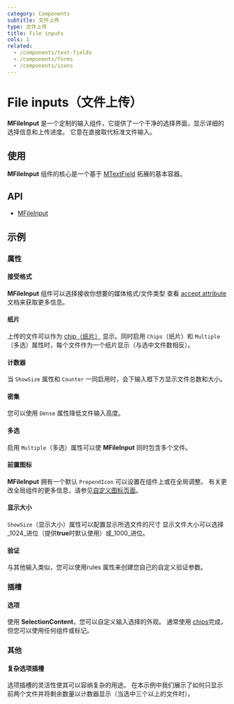 ```yaml
---
category: Components
subtitle: 文件上传
type: 文件上传
title: File inputs
cols: 1
related:
  - /components/text-fields
  - /components/forms
  - /components/icons
---
```


# File inputs（文件上传）

**MFileInput** 是一个定制的输入组件，它提供了一个干净的选择界面，显示详细的选择信息和上传进度。 它意在直接取代标准文件输入。

## 使用

**MFileInput** 组件的核心是一个基于 [MTextField](/components/text-fields) 拓展的基本容器。

<file-inputs-usage></file-inputs-usage>

## API

- [MFileInput](/api/MFileInput)

## 示例

### 属性

#### 接受格式

**MFileInput** 组件可以选择接收你想要的媒体格式/文件类型 查看 [accept attribute](https://developer.mozilla.org/en-US/docs/Web/HTML/Element/input/file#accept) 文档来获取更多信息。

<example file="" />

#### 纸片

上传的文件可以作为 [chip（纸片）](/components/chips) 显示。同时启用 `Chips`（纸片）和 `Multiple`（多选）属性时，每个文件作为一个纸片显示（与选中文件数相反）。

<example file="" />

#### 计数器

当 `ShowSize` 属性和 `Counter` 一同启用时，会下输入框下方显示文件总数和大小。

<example file="" />

#### 密集

您可以使用 `Dense` 属性降低文件输入高度。

<example file="" />

#### 多选

启用 `Multiple`（多选）属性可以使 **MFileInput** 同时包含多个文件。

<example file="" />

#### 前置图标

**MFileInput** 拥有一个默认 `PrependIcon` 可以设置在组件上或在全局调整。 有关更改全局组件的更多信息，请参见[自定义图标页面](/features/icon-fonts)。

<example file="" />

#### 显示大小

`ShowSize`（显示大小）属性可以配置显示所选文件的尺寸 显示文件大小可以选择_1024_进位（提供**true**时默认使用）或_1000_进位。

<example file="" />

#### 验证

与其他输入类似，您可以使用rules 属性来创建您自己的自定义验证参数。

<example file="" />

### 插槽

#### 选项

使用 **SelectionContent**，您可以自定义输入选择的外观。 通常使用 [chips](/components/chips)完成，但您可以使用任何组件或标记。

<example file="" />

### 其他

#### 复杂选项插槽

选项插槽的灵活性使其可以容纳复杂的用途。 在本示例中我们展示了如何只显示前两个文件并将剩余数量以计数器显示（当选中三个以上的文件时）。

<example file="" />